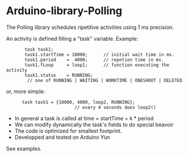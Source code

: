 # Arduino-library-Polling
The Polling library schedules ripetitive activities using 1 ms precision.

 An activity is defined filling a "task" variable. Example:
 ```
        task task1;
        task1.startTime = 10000;      // initial wait time in ms.
        task1.period    =  4000;      // repetion time in ms.
        task1.fLoop     = loop1;      // function executing the activity
        task1.status    = RUNNING;    
         // one of RUNNING | WAITING | WORKTIME | ONESHOOT | DELETED
```

  or, more simple:
  ```
        task task1 = {10000, 4000, loop2, RUNNING}; 
                            // every 4 seconds does loop2()
  ```
  
 -  In general a task is called at time = startTime + k * period
 -  We can modify dynamically the task's fields to do special beavoir
 -  The code is optimized for smallest footprint.
 -  Developped and tested on Arduino Yùn
 
 See examples.
